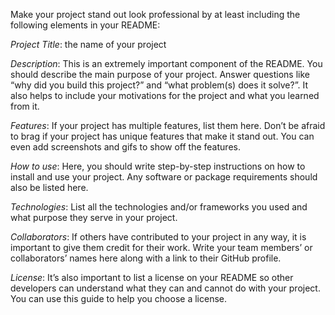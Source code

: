 Make your project stand out look professional by at least including the following elements in your README:

*Project Title*: the name of your project

*Description*: This is an extremely important component of the README. You should describe the main purpose of your project. Answer questions like “why did you build this project?” and “what problem(s) does it solve?”. It also helps to include your motivations for the project and what you learned from it.

*Features*: If your project has multiple features, list them here. Don’t be afraid to brag if your project has unique features that make it stand out. You can even add screenshots and gifs to show off the features.

*How to use*: Here, you should write step-by-step instructions on how to install and use your project. Any software or package requirements should also be listed here.

*Technologies*: List all the technologies and/or frameworks you used and what purpose they serve in your project.

*Collaborators*: If others have contributed to your project in any way, it is important to give them credit for their work. Write your team members’ or collaborators’ names here along with a link to their GitHub profile.

*License*: It’s also important to list a license on your README so other developers can understand what they can and cannot do with your project. You can use this guide to help you choose a license.